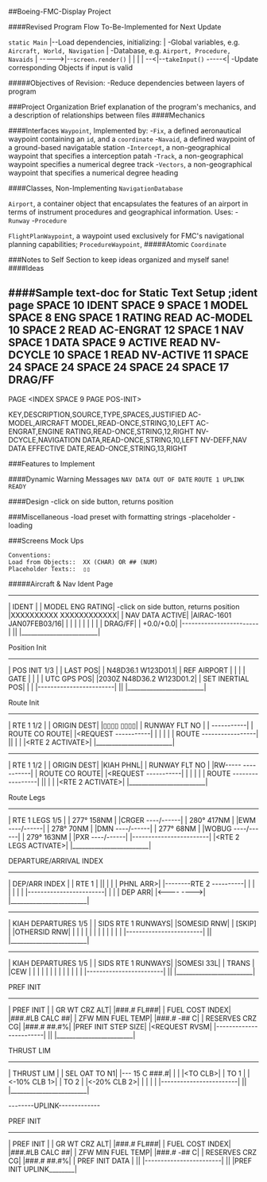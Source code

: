 ##Boeing-FMC-Display Project

####Revised Program Flow To-Be-Implemented for Next Update

`static Main`
      |--Load dependencies, initializing:
      |   -Global variables, e.g. `Aircraft, World, Navigation`
      |   -Database, e.g. `Airport, Procedure, Navaids`
      |
----->|--`screen.render()`
|  |  |
|  --<|--`takeInput()`
-----<|   -Update corresponding Objects if input is valid

#####Objectives of Revision:
-Reduce dependencies between layers of program


###Project Organization
Brief explanation of the program's mechanics, and a description of relationships between files
####Mechanics


####Interfaces
`Waypoint`,
Implemented by:
-`Fix`, a defined aeronautical waypoint containing an `id`, and a `coordinate`
-`Navaid`, a defined waypoint of a ground-based navigatable station
-`Intercept`, a non-geographical waypoint that specifies a interception patah
-`Track`, a non-geographical waypoint specifies a numerical degree track
-`Vectors`, a non-geographical waypoint that specifies a numerical degree heading


####Classes, Non-Implementing
`NavigationDatabase`

`Airport`, a container object that encapsulates the features of an airport in terms of instrument procedures and geographical information.
Uses:
-`Runway`
-`Procedure`

`FlightPlanWaypoint`, a waypoint used exclusively for FMC's navigational planning capabilities;
`ProcedureWaypoint`,
#####Atomic
`Coordinate`




###Notes to Self
Section to keep ideas organized and myself sane!
####Ideas


####Sample text-doc for Static Text Setup
;ident page
SPACE 10 IDENT SPACE 9
SPACE 1 MODEL SPACE 8 ENG SPACE 1 RATING
READ AC-MODEL 10 SPACE 2 READ AC-ENGRAT 12
SPACE 1 NAV SPACE 1 DATA SPACE 9 ACTIVE
READ NV-DCYCLE 10 SPACE 1 READ NV-ACTIVE 11
SPACE 24
SPACE 24
SPACE 24
SPACE 24
SPACE 17 DRAG/FF
------------------------
PAGE <INDEX SPACE 9 PAGE POS-INIT>

KEY,DESCRIPTION,SOURCE,TYPE,SPACES,JUSTIFIED
AC-MODEL,AIRCRAFT MODEL,READ-ONCE,STRING,10,LEFT
AC-ENGRAT,ENGINE RATING,READ-ONCE,STRING,12,RIGHT
NV-DCYCLE,NAVIGATION DATA,READ-ONCE,STRING,10,LEFT
NV-DEFF,NAV DATA EFFECTIVE DATE,READ-ONCE,STRING,13,RIGHT




###Features to Implement

####Dynamic Warning Messages
`NAV DATA OUT OF DATE`
`ROUTE 1 UPLINK READY`

####Design
-click on side button, returns position

###Miscellaneous
-load preset with formatting strings
-placeholder
-loading


###Screens Mock Ups

```
Conventions:
Load from Objects::  XX (CHAR) OR ## (NUM)
Placeholder Texts::  ▯▯
```

#####Aircraft & Nav Ident Page
__________________________
|          IDENT         |
| MODEL        ENG RATING|      -click on side button, returns position
|XXXXXXXXXX  XXXXXXXXXXXX|
| NAV DATA         ACTIVE|
|AIRAC-1601 JAN07FEB03/16|
|                        |
|                        |
|                        |
|                        |
|                 DRAG/FF|
|               +0.0/+0.0|
|------------------------|
|<INDEX         POS INIT>|
|________________________|


Position Init
__________________________
|        POS INIT    1/3 |
|                LAST POS|
|      N48D36.1 W123D01.1|
| REF AIRPORT            |
|                        |
| GATE                   |
|                        |
| UTC             GPS POS|
|2030Z N48D36.2 W123D01.2|
|        SET INERTIAL POS|
|                        |
|------------------------|
|<INDEX            ROUTE>|
|________________________|



Route Init
__________________________
|      RTE 1         1/2 |
| ORIGIN             DEST|
|▯▯▯▯          ▯▯▯▯|
| RUNWAY          FLT NO |
|             -----------|
| ROUTE          CO ROUTE|
|<REQUEST     -----------|
|                        |
|                        |
| ROUTE -----------------|
|<SAVE              ALTN>|
|                        |
|<RTE 2         ACTIVATE>|
|________________________|
__________________________
|      RTE 1         1/2 |
| ORIGIN             DEST|
|KIAH                PHNL|
| RUNWAY          FLT NO |
|RW-----      -----------|
| ROUTE          CO ROUTE|
|<REQUEST     -----------|
|                        |
|                        |
| ROUTE -----------------|
|<SAVE              ALTN>|
|                        |
|<RTE 2         ACTIVATE>|
|________________________|


Route Legs
__________________________
|      RTE 1 LEGS    1/5 |
| 277°    158NM          |
|CRGER        ----/------|
| 280°    417NM          |
|EWM          ----/------|
| 278°     70NM          |
|DMN          ----/------|
| 277°     68NM          |
|WOBUG        ----/------|
| 279°    163NM          |
|PXR          ----/------|
|------------------------|
|<RTE 2 LEGS    ACTIVATE>|
|________________________|



DEPARTURE/ARRIVAL INDEX
__________________________
|      DEP/ARR INDEX     |
|        RTE 1           |
|<DEP      KIAH      ARR>|
|                        |
|          PHNL      ARR>|
|--------RTE 2 ----------|
|                        |
|                        |
|                        |
|------------------------|
|                        |
| DEP                 ARR|
|<----              ---->|
|________________________|

__________________________
|   KIAH DEPARTURES  1/5 |
| SIDS   RTE 1    RUNWAYS|
|SOMESID              RNW|
|       [SKIP]           |
|OTHERSID             RNW|
|                        |
|                        |
|                        |
|                        |
|                        |
|                        |
|------------------------|
|<INDEX            ROUTE>|
|________________________|

__________________________
|   KIAH DEPARTURES  1/5 |
| SIDS   RTE 1    RUNWAYS|
|SOMESI<SEL> <SEL>    33L|
| TRANS                  |
|CEW                     |
|                        |
|                        |
|                        |
|                        |
|                        |
|                        |
|------------------------|
|<INDEX            ROUTE>|
|________________________|


PREF INIT
__________________________
|       PREF INIT        |
| GR WT           CRZ ALT|
|###.#              FL###|
| FUEL         COST INDEX|
|###.#LB CALC          ##|
| ZFW       MIN FUEL TEMP|
|###.#              -## C|
| RESERVES         CRZ CG|
|###.#              ##.#%|
|PREF INIT      STEP SIZE|
|<REQUEST            RVSM|
|------------------------|
|<INDEX       THRUST LIM>|
|________________________|


THRUST LIM
__________________________
|       THRUST LIM       |
| SEL      OAT     TO  N1|
|---       15 C     ###.#|
|                        |
|<TO   <SEL><ARM>    CLB>|
| TO 1                   |
|<-10%             CLB 1>|
| TO 2                   |
|<-20%             CLB 2>|
|                        |
|                        |
|------------------------|
|<INDEX          TAKEOFF>|
|________________________|













--------UPLINK-------------


PREF INIT
__________________________
|       PREF INIT        |
| GR WT           CRZ ALT|
|###.#              FL###|
| FUEL         COST INDEX|
|###.#LB CALC          ##|
| ZFW       MIN FUEL TEMP|
|###.#              -## C|
| RESERVES         CRZ CG|
|###.#              ##.#%|
|     PREF INIT DATA     |
|<REJECT          ACCEPT>|
|------------------------|
|<INDEX       THRUST LIM>|
|PREF INIT UPLINK________|
